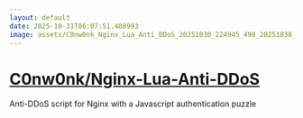 ```yaml
---
layout: default
date: 2025-10-31T06:07:51.408993
image: assets/C0nw0nk_Nginx_Lua_Anti_DDoS_20251030_224945_498_20251030_235116_13af88--20251031T005134154--cropped.png
---
```


# [C0nw0nk/Nginx-Lua-Anti-DDoS](https://github.com/C0nw0nk/Nginx-Lua-Anti-DDoS/)

Anti-DDoS script for Nginx with a Javascript authentication puzzle
